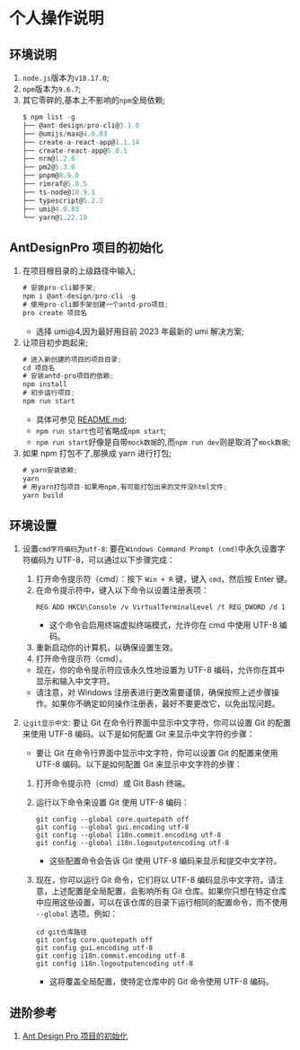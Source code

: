 # 个人操作说明

## 环境说明

1. `node.js`版本为`v18.17.0`;
2. `npm`版本为`9.6.7`;
3. 其它零碎的,基本上不影响的`npm`全局依赖;
   ```js
   $ npm list -g
   ├── @ant-design/pro-cli@3.1.0
   ├── @umijs/max@4.0.83
   ├── create-a-react-app@1.1.14
   ├── create-react-app@5.0.1
   ├── nrm@1.2.6
   ├── pm2@5.3.0
   ├── pnpm@8.9.0
   ├── rimraf@5.0.5
   ├── ts-node@10.9.1
   ├── typescript@5.2.2
   ├── umi@4.0.83
   └── yarn@1.22.19
   ```

## AntDesignPro 项目的初始化

1. 在项目根目录的上级路径中输入;
   ```c#
   # 安装pro-cli脚手架;
   npm i @ant-design/pro-cli -g
   # 使用pro-cli脚手架创建一个antd-pro项目;
   pro create 项目名
   ```
   - 选择 umi@4,因为最好用目前 2023 年最新的 umi 解决方案;
2. 让项目初步跑起来;
   ```c#
   # 进入新创建的项目的项目目录;
   cd 项目名
   # 安装antd-pro项目的依赖;
   npm install
   # 初步运行项目;
   npm run start
   ```
   - 具体可参见 [README.md](./README.md);
   - `npm run start`也可省略成`npm start`;
   - `npm run start`好像是自带`mock数据`的,而`npm run dev`则是取消了`mock数据`;
3. 如果 npm 打包不了,那换成 yarn 进行打包;
   ```c#
   # yarn安装依赖;
   yarn
   # 用yarn打包项目-如果用npm,有可能打包出来的文件没html文件;
   yarn build
   ```

## 环境设置

1.  设置`cmd字符编码`为`utf-8`: 要在`Windows Command Prompt (cmd)`中永久设置字符编码为 UTF-8，可以通过以下步骤完成：
    1. 打开命令提示符（cmd）：按下 `Win + R` 键，键入 `cmd`，然后按 Enter 键。
    2. 在命令提示符中，键入以下命令以设置注册表项：
       ```batch
       REG ADD HKCU\Console /v VirtualTerminalLevel /t REG_DWORD /d 1
       ```
       - 这个命令会启用终端虚拟终端模式，允许你在 cmd 中使用 UTF-8 编码。
    3. 重新启动你的计算机，以确保设置生效。
    4. 打开命令提示符（cmd）。
    - 现在，你的命令提示符应该永久性地设置为 UTF-8 编码，允许你在其中显示和输入中文字符。
    - 请注意，对 Windows 注册表进行更改需要谨慎，确保按照上述步骤操作。如果你不确定如何操作注册表，最好不要更改它，以免出现问题。
2.  `让git显示中文`: 要让 Git 在命令行界面中显示中文字符，你可以设置 Git 的配置来使用 UTF-8 编码。以下是如何配置 Git 来显示中文字符的步骤：

    - 要让 Git 在命令行界面中显示中文字符，你可以设置 Git 的配置来使用 UTF-8 编码。以下是如何配置 Git 来显示中文字符的步骤：

    1.  打开命令提示符（cmd）或 Git Bash 终端。
    2.  运行以下命令来设置 Git 使用 UTF-8 编码：
        ```shell
        git config --global core.quotepath off
        git config --global gui.encoding utf-8
        git config --global i18n.commit.encoding utf-8
        git config --global i18n.logoutputencoding utf-8
        ```
        - 这些配置命令会告诉 Git 使用 UTF-8 编码来显示和提交中文字符。
    3.  现在，你可以运行 Git 命令，它们将以 UTF-8 编码显示中文字符。请注意，上述配置是全局配置，会影响所有 Git 仓库。如果你只想在特定仓库中应用这些设置，可以在该仓库的目录下运行相同的配置命令，而不使用 `--global` 选项。例如：

        ```shell
        cd git仓库路径
        git config core.quotepath off
        git config gui.encoding utf-8
        git config i18n.commit.encoding utf-8
        git config i18n.logoutputencoding utf-8
        ```

        - 这将覆盖全局配置，使特定仓库中的 Git 命令使用 UTF-8 编码。

## 进阶参考

1. [Ant Design Pro 项目的初始化](https://pro.ant.design/zh-CN/docs/getting-started/)

